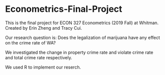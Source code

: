# Econometrics-Final-Project
This is the final project for ECON 327 Econometrics (2019 Fall) at Whitman. Created by Erin Zheng and Tracy Cui. 


Our research question is: Does the legalization of marijuana have any effect on the crime
rate of WA?

We investigated the change in property crime rate and violate crime rate and total crime
rate respectively.

We used R to implement our reserch. 
